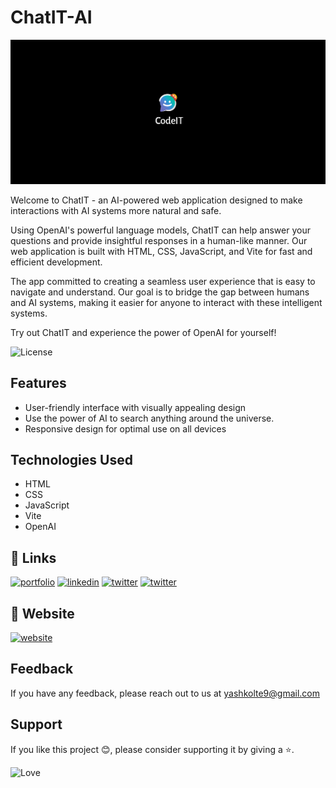 # ChatIT-AI

<img src="readme.png" alt="ChatIT UI"/>

Welcome to ChatIT - an AI-powered web application designed to make interactions with AI systems more natural and safe.

Using OpenAI's powerful language models, ChatIT can help answer your questions and provide insightful responses in a human-like manner. Our web application is built with HTML, CSS, JavaScript, and Vite for fast and efficient development.

The app committed to creating a seamless user experience that is easy to navigate and understand. Our goal is to bridge the gap between humans and AI systems, making it easier for anyone to interact with these intelligent systems.

Try out ChatIT and experience the power of OpenAI for yourself!

![License](https://img.shields.io/github/license/yashkolte/gameui.svg)

## Features
- User-friendly interface with visually appealing design
- Use the power of AI to search anything around the universe.
- Responsive design for optimal use on all devices

## Technologies Used
* HTML
* CSS
* JavaScript
* Vite
* OpenAI

## 🔗 Links
[![portfolio](https://img.shields.io/badge/my_github-000?style=for-the-badge&logo=ko-fi&logoColor=white)](https://github.com/yashkolte)
[![linkedin](https://img.shields.io/badge/linkedin-0A66C2?style=for-the-badge&logo=linkedin&logoColor=white)](https://www.linkedin.com/in/yashkolte)
[![twitter](https://img.shields.io/badge/twitter-1DA1F2?style=for-the-badge&logo=twitter&logoColor=white)](https://twitter.com/yashkolte20)
[![twitter](https://img.shields.io/badge/instagram-f60866?style=for-the-badge&logo=instagram&logoColor=white)](https://www.instagram.com/yashkolte_/)

## 🔗 Website
[![website](https://img.shields.io/badge/website-000?style=for-the-badge&logo=hyper&logoColor=white)](https://chatit-seven.vercel.app/)

## Feedback

If you have any feedback, please reach out to us at yashkolte9@gmail.com

## Support

If you like this project 😊, please consider supporting it by giving a ⭐️.


![Love](http://ForTheBadge.com/images/badges/built-with-love.svg)

